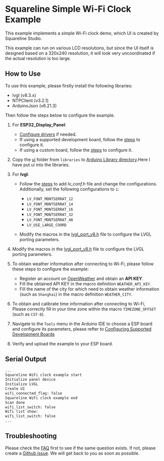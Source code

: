 # Squareline Simple Wi-Fi Clock Example

This example implements a simple Wi-Fi clock demo, which UI is created by Squareline Studio.

This example can run on various LCD resolutions, but since the UI itself is designed based on a 320x240 resolution, it will look very uncoordinated if the actual resolution is too large.

## How to Use

To use this example, please firstly install the following libraries:

- lvgl (v8.3.x)
- NTPClient (v3.2.1)
- ArduinoJson (v6.21.3)

Then follow the steps below to configure the example.

1. For **ESP32_Display_Panel**:

   - [Configure drivers](../../../../docs/How_To_Use.md#configuring-drivers) if needed.
   - If using a supported development board, follow the [steps](../../../../docs/How_To_Use.md#using-supported-development-boards) to configure it.
   - If using a custom board, follow the [steps](../../../../docs/How_To_Use.md#using-custom-development-boards) to configure it.

2. Copy the [ui](./libraries/ui/) folder from `libraries` to [Arduino Library directory](../../../../README.md#where-is-the-directory-for-arduino-libraries).Here I have put ui into the libraries.

3. For **lvgl**:

   - Follow the [steps](../../../../docs/How_To_Use.md#configuring-lvgl) to add *lv_conf.h* file and change the configurations. Additionally, set the following configurations to `1`:

      - `LV_FONT_MONTSERRAT_12`
      - `LV_FONT_MONTSERRAT_14`
      - `LV_FONT_MONTSERRAT_16`
      - `LV_FONT_MONTSERRAT_32`
      - `LV_FONT_MONTSERRAT_48`
      - `LV_USE_LARGE_COORD`

   - Modify the macros in the [lvgl_port_v8.h](./lvgl_port_v8.h) file to configure the LVGL porting parameters.

4. Modify the macros in the [lvgl_port_v8.h](./lvgl_port_v8.h) file to configure the LVGL porting parameters.
5. To obtain weather information after connecting to Wi-Fi, please follow these steps to configure the example:

   - Register an account on [OpenWeather](https://openweathermap.org/) and obtain an **API KEY**.
   - Fill the obtained API KEY in the macro definition `WEATHER_API_KEY`.
   - Fill the name of the city for which need to obtain weather information (such as `Shanghai`) in the macro definition `WEATHER_CITY`.

6. To obtain and calibrate time information after connecting to Wi-Fi, Please correctly fill in your time zone within the macro `TIMEZONE_OFFSET` (such as `CST-8`).
7. Navigate to the `Tools` menu in the Arduino IDE to choose a ESP board and configure its parameters, please refter to [Configuring Supported Development Boards](../../../../docs/How_To_Use.md#configuring-supported-development-boards)
8. Verify and upload the example to your ESP board.

## Serial Output

```bash
...
Squareline WiFi clock example start
Initialize panel device
Initialize LVGL
Create UI
wifi_connected_flag: false
Squareline WiFi clock example end
Scan done
wifi_list_switch: false
Wifi list show:
wifi_list_switch: false
...
```

## Troubleshooting

Please check the [FAQ](../../../../docs/FAQ.md) first to see if the same question exists. If not, please create a [Github issue](https://github.com/esp-arduino-libs/ESP32_Display_Panel/issues). We will get back to you as soon as possible.
